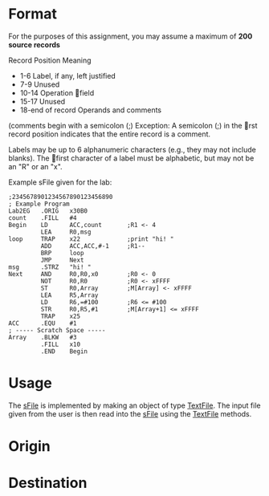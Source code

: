 
# Format #
For the purposes of this assignment, you may assume a maximum of **200 source records**

Record Position Meaning
  * 1-6 Label, if any, left justified
  * 7-9 Unused
  * 10-14 Operation field
  * 15-17 Unused
  * 18-end of record Operands and comments

(comments begin with a semicolon (;)
Exception: A semicolon (;) in the rst record position indicates that
the entire record is a comment.

Labels may be up to 6 alphanumeric characters (e.g., they may not include blanks). The first character of a label must be alphabetic, but may not be an "R" or an "x".

Example sFile given for the lab:
```
;2345678901234567890123456890
; Example Program
Lab2EG   .ORIG   x30B0
count    .FILL   #4
Begin    LD      ACC,count       ;R1 <- 4
         LEA     R0,msg
loop     TRAP    x22             ;print "hi! "
         ADD     ACC,ACC,#-1     ;R1--
         BRP     loop
         JMP     Next
msg      .STRZ   "hi! "
Next     AND     R0,R0,x0        ;R0 <- 0
         NOT     R0,R0           ;R0 <- xFFFF
         ST      R0,Array        ;M[Array] <- xFFFF
         LEA     R5,Array
         LD      R6,=#100        ;R6 <= #100
         STR     R0,R5,#1        ;M[Array+1] <= xFFFF
         TRAP    x25
ACC      .EQU    #1
; ----- Scratch Space -----
Array    .BLKW   #3
         .FILL   x10
         .END    Begin
```
# Usage #
The [sFile](sFile.md) is implemented by making an object of type [TextFile](TextFile.md). The input file given from the user is then read into the [sFile](sFile.md) using the [TextFile](TextFile.md) methods.
# Origin #
# Destination #
